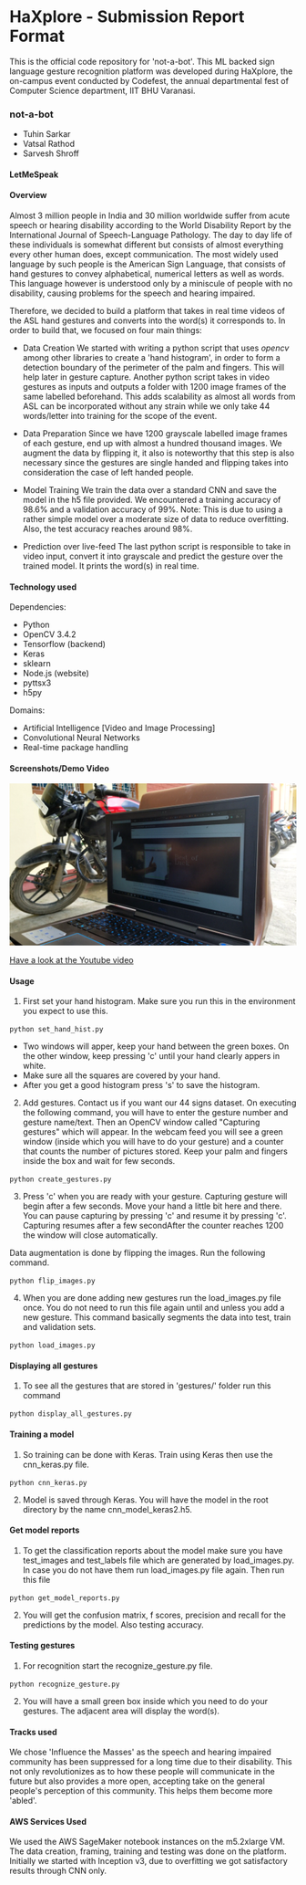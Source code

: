# HaXplore - Submission Report Format

This is the official code repository for 'not-a-bot'. This ML backed sign language gesture recognition platform was developed during HaXplore,  the on-campus event conducted by Codefest, the annual departmental fest of Computer Science department, IIT BHU Varanasi.

### not-a-bot

* Tuhin Sarkar
* Vatsal Rathod
* Sarvesh Shroff

#### LetMeSpeak

#### Overview

Almost 3 million people in India and 30 million worldwide suffer from acute speech or hearing disability according to the World Disability Report by the International Journal of Speech-Language Pathology. The day to day life of these individuals is somewhat different but consists of almost everything every other human does, except communication. The most widely used language by such people is the American Sign Language, that consists of hand gestures to convey alphabetical, numerical letters as well as words. This language however is understood only by a miniscule of people with no disability, causing problems for the speech and hearing impaired. 

Therefore, we decided to build a platform that takes in real time videos of the ASL hand gestures and converts into the word(s) it corresponds to. In order to build that, we focused on four main things:

* Data Creation
We started with writing a python script that uses *opencv* among other libraries to create a 'hand histogram', in order to form a detection boundary of the perimeter of the palm and fingers. This will help later in gesture capture. Another python script takes in video gestures as inputs and outputs a folder with 1200 image frames of the same labelled beforehand. This adds scalability as almost all words from ASL can be incorporated without any strain while we only take 44 words/letter into training for the scope of the event.

* Data Preparation
Since we have 1200 grayscale labelled image frames of each gesture, end up with almost a hundred thousand images. We augment the data by flipping it, it also is noteworthy that this step is also necessary since the gestures are single handed and flipping takes into consideration the case of left handed people.

* Model Training
We train the data over a standard CNN and save the model in the h5 file provided. We encountered a training accuracy of 98.6% and a validation accuracy of 99%. Note: This is due to using a rather simple model over a moderate size of data to reduce overfitting. Also, the test accuracy reaches around 98%.

* Prediction over live-feed
The last python script is responsible to take in video input, convert it into grayscale and predict the gesture over the trained model. It prints the word(s) in real time.

#### Technology used

Dependencies:
* Python
* OpenCV 3.4.2
* Tensorflow (backend)
* Keras
* sklearn
* Node.js (website)
* pyttsx3
* h5py

Domains:
* Artificial Intelligence [Video and Image Processing]
* Convolutional Neural Networks
* Real-time package handling

#### Screenshots/Demo Video

![Best of Luck](/images/ss.png)

[Have a look at the Youtube video](https://youtu.be/v8Lo2EIrgHc)

#### Usage

1. First set your hand histogram. Make sure you run this in the environment you expect to use this. 

```python set_hand_hist.py```

* Two windows will apper, keep your hand between the green boxes. On the other window, keep pressing 'c' until your hand clearly appers in white.
* Make sure all the squares are covered by your hand.
* After you get a good histogram press 's' to save the histogram.

2. Add gestures. Contact us if you want our 44 signs dataset. On executing the following command, you will have to enter the gesture number and gesture name/text. Then an OpenCV window called "Capturing gestures" which will appear. In the webcam feed you will see a green window (inside which you will have to do your gesture) and a counter that counts the number of pictures stored. Keep your palm and fingers inside the box and wait for few seconds. 

```python create_gestures.py```   

3. Press 'c' when you are ready with your gesture. Capturing gesture will begin after a few seconds. Move your hand a little bit here and there. You can pause capturing by pressing 'c' and resume it by pressing 'c'. Capturing resumes after a few secondAfter the counter reaches 1200 the window will close automatically.

Data augmentation is done by flipping the images. Run the following command.

```python flip_images.py```

4. When you are done adding new gestures run the load_images.py file once. You do not need to run this file again until and unless you add a new gesture. This command basically segments the data into test, train and validation sets.

```python load_images.py```

#### Displaying all gestures
1. To see all the gestures that are stored in 'gestures/' folder run this command

```python display_all_gestures.py```

#### Training a model
1. So training can be done with Keras. Train using Keras then use the cnn_keras.py file.

```python cnn_keras.py```

2. Model is saved through Keras. You will have the model in the root directory by the name cnn_model_keras2.h5.

#### Get model reports
1. To get the classification reports about the model make sure you have test_images and test_labels file which are generated by load_images.py. In case you do not have them run load_images.py file again. Then run this file

```python get_model_reports.py```

2. You will get the confusion matrix, f scores, precision and recall for the predictions by the model. Also testing accuracy.

#### Testing gestures
1. For recognition start the recognize_gesture.py file.

```python recognize_gesture.py```

2. You will have a small green box inside which you need to do your gestures. The adjacent area will display the word(s).

#### Tracks used

We chose </b>'Influence the Masses'</b> as the speech and hearing impaired community has been suppressed for a long time due to their disability. This not only revolutionizes as to how these people will communicate in the future but also provides a more open, accepting take on the general people's perception of this community. This helps them become more 'abled'.

#### AWS Services Used

We used the AWS SageMaker notebook instances on the m5.2xlarge VM. The data creation, framing, training and testing was done on the platform. Initially we started with Inception v3, due to overfitting we got satisfactory results through CNN only.

